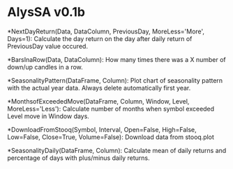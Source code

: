 # AlysSA v0.1b


*NextDayReturn(Data, DataColumn, PreviousDay, MoreLess='More', Days=1): Calculate the day return on the day after daily return of PreviousDay value occured.

*BarsInaRow(Data, DataColumn): How many times there was a X number of down/up candles in a row.

*SeasonalityPattern(DataFrame, Column): Plot chart of seasonality pattern with the actual year data. Always delete automatically first year.

*MonthsofExceededMove(DataFrame, Column, Window, Level, MoreLess='Less'): Calculate number of months when symbol exceeded Level move in Window days.

*DownloadFromStooq(Symbol, Interval, Open=False, High=False, Low=False, Close=True, Volume=False): Download data from stooq.plot

*SeasonalityDaily(DataFrame, Column): Calculate mean of daily returns and percentage of days with plus/minus daily returns.